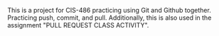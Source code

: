 This is a project for CIS-486 practicing using Git and Github together. Practicing push, commit, and pull.
Additionally, this is also used in the assignment "PULL REQUEST CLASS ACTIVITY".
